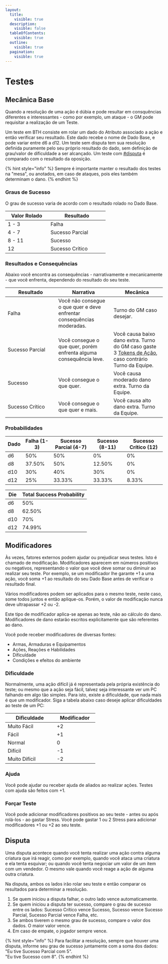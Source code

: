 ```yaml
---
layout:
  title:
    visible: true
  description:
    visible: false
  tableOfContents:
    visible: true
  outline:
    visible: true
  pagination:
    visible: true
---
```


# Testes

## Mecânica Base

Quando a resolução de uma ação é dúbia e pode resultar em consquências diferentes e interessantes - como por exemplo, um ataque - o GM pode requisitar a realização de um Teste.

Um teste em BTH consiste em rolar um dado do Atributo associado a ação e então verificar seu resultado. Este dado recebe o nome de Dado Base, e pode variar entre d6 a d12. Um teste sem disputa tem sua resolução definida puramente pelo seu próprio resultado do dado, sem definição de grau/valor de dificuldade a ser alcançado. Um teste com [#disputa](checks.md#disputa "mention")  é comparado com o resultado da oposição.

{% hint style="info" %}
Sempre é importante manter o resultado dos testes na "mesa", ou anotados, em caso de ataques, pois eles também determinam o dano.
{% endhint %}

### Graus de Sucesso

O grau de sucesso varia de acordo com o resultado rolado no Dado Base.

<table><thead><tr><th width="121">Valor Rolado</th><th width="168">Resultado</th></tr></thead><tbody><tr><td>1 - 3</td><td>Falha</td></tr><tr><td>4 - 7</td><td>Sucesso Parcial</td></tr><tr><td>8 - 11</td><td>Sucesso</td></tr><tr><td>12</td><td>Sucesso Crítico</td></tr></tbody></table>

### Resultados e Consequências <a href="#resultados-e-consequencias" id="resultados-e-consequencias"></a>

Abaixo você encontra as consequências - narrativamente e mecanicamente - que você enfrenta, dependendo do resultado do seu teste.

<table><thead><tr><th width="146">Resultado</th><th>Narrativa</th><th>Mecânica</th></tr></thead><tbody><tr><td>Falha</td><td>Você não consegue o que quer e deve enfrentar consequências moderadas.</td><td>Turno do GM caso desejar.</td></tr><tr><td>Sucesso Parcial</td><td>Você consegue o que quer, porém enfrenta alguma consequência leve.</td><td>Você causa baixo dano extra. Turno do GM caso gaste 3 <a href="../combate.md#tokens-de-acao">Tokens de Ação</a>, caso contrário Turno da Equipe.</td></tr><tr><td>Sucesso</td><td>Você consegue o que quer.</td><td>Você causa moderado dano extra. Turno da Equipe.</td></tr><tr><td>Sucesso Crítico</td><td>Você consegue o que quer e mais.</td><td>Você causa alto dano extra. Turno da Equipe.</td></tr></tbody></table>

### Probabilidades <a href="#probabilidades" id="probabilidades"></a>

| Dado | Falha (1-3) | Sucesso Parcial (4-7) | Sucesso (8-11) | Sucesso Crítico (12) |
| ---- | ----------- | --------------------- | -------------- | -------------------- |
| d6   | 50%         | 50%                   | 0%             | 0%                   |
| d8   | 37.50%      | 50%                   | 12.50%         | 0%                   |
| d10  | 30%         | 40%                   | 30%            | 0%                   |
| d12  | 25%         | 33.33%                | 33.33%         | 8.33%                |

| Die | Total Success Probability |
| --- | ------------------------- |
| d6  | 50%                       |
| d8  | 62.50%                    |
| d10 | 70%                       |
| d12 | 74.99%                    |

## Modificadores <a href="#modificadores" id="modificadores"></a>

Às vezes, fatores externos podem ajudar ou prejudicar seus testes. Isto é chamado de modificação. Modificadores aparecem em números positivos ou negativos, representando o valor que você deve somar ou diminuir ao realizar seu teste. Por exemplo, se um modificador lhe garante +1 a uma ação, você soma +1 ao resultado do seu Dado Base antes de verificar o resultado final.

Vários modificadores podem ser aplicados para o mesmo teste, neste caso, some todos juntos e então aplique-os. Porém, o valor de modificação nunca deve ultrapassar +2 ou -2.

Este tipo de modificador aplica-se apenas ao teste, não ao cálculo do dano. Modificadores de dano estarão escritos explicitamente que são referentes ao dano.

Você pode receber modificadores de diversas fontes:

* Armas, Armaduras e Equipamentos&#x20;
* Ações, Reações e Habilidades
* Dificuldade
* Condições e efeitos do ambiente

### Dificuldade <a href="#dificuldade" id="dificuldade"></a>

Normalmente, uma ação difícil já é representada pela própria existência do teste; ou mesmo que a ação seja fácil, talvez seja interessante ver um PC falhando em algo tão simples. Para isto, existe a dificuldade, que nada mais é que um modificador. Siga a tabela abaixo caso deseje aplicar dificuldades ao teste de um PC:

<table><thead><tr><th width="141">Dificuldade</th><th width="115">Modificador</th></tr></thead><tbody><tr><td>Muito Fácil</td><td>+2</td></tr><tr><td>Fácil</td><td>+1</td></tr><tr><td>Normal</td><td>0</td></tr><tr><td>Difícil</td><td>-1</td></tr><tr><td>Muito Difícil</td><td>-2</td></tr></tbody></table>

### Ajuda <a href="#ajudar" id="ajudar"></a>

Você pode ajudar ou receber ajuda de aliados ao realizar ações. Testes com ajuda são feitos com +1.

### Forçar Teste <a href="#forcando-o-check" id="forcando-o-check"></a>

Você pode adicionar modificadores positivos ao seu teste - antes ou após rolá-los - ao gastar Stress. Você pode gastar 1 ou 2 Stress para adicionar modificadores +1 ou +2 ao seu teste.

## Disputa <a href="#disputa" id="disputa"></a>

Uma disputa acontece quando você tenta realizar uma ação contra alguma criatura que irá reagir, como por exemplo, quando você ataca uma criatura e ela tenta esquivar; ou quando você tenta negociar um valor de um item com um vendedor. O mesmo vale quando você reage a ação de alguma outra criatura.

Na disputa, ambos os lados irão rolar seu teste e então comparar os resultados para determinar a resolução.

1. Se quem iniciou a disputa falhar, o outro lado vence automaticamente.
2. Se quem iniciou a disputa ter sucesso, compare o grau de sucesso entre os lados: Sucesso Crítico vence Sucesso, Sucesso vence Sucesso Parcial, Sucesso Parcial vence Falha, etc.
3. Se ambos tiverem o mesmo grau de sucesso, compare o valor dos dados. O maior valor vence.
4. Em caso de empate, o jogador sempre vence.

{% hint style="info" %}
Para facilitar a resolução, sempre que houver uma disputa, informe seu grau de sucesso juntamente com a soma dos dados:\
"Eu tive Sucesso Parcial com 5".\
"Eu tive Sucesso com 8".
{% endhint %}
